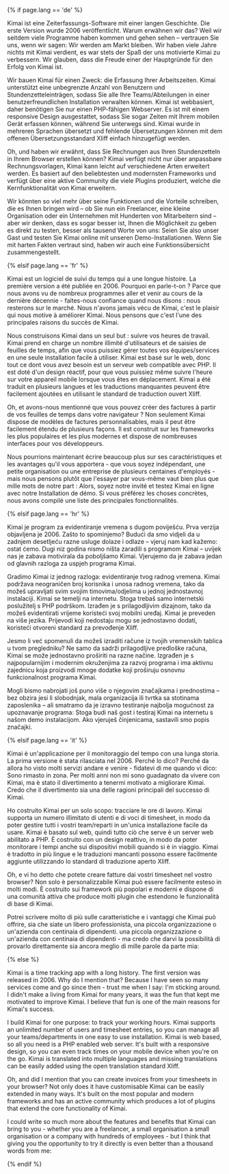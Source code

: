 {% if page.lang == 'de' %}

Kimai ist eine Zeiterfassungs-Software mit einer langen Geschichte. Die erste Version wurde 2006 veröffentlicht.
Warum erwähnen wir das? Weil wir seitdem viele Programme haben kommen und gehen sehen – vertrauen Sie uns, wenn wir sagen:
Wir werden am Markt bleiben. Wir haben viele Jahre nichts mit Kimai verdient, es war stets der Spaß der uns motivierte Kimai zu verbessern.
Wir glauben, dass die Freude einer der Hauptgründe für den Erfolg von Kimai ist.

Wir bauen Kimai für einen Zweck: die Erfassung Ihrer Arbeitszeiten. Kimai unterstützt eine unbegrenzte Anzahl von Benutzern und Stundenzetteleinträgen,
sodass Sie alle Ihre Teams/Abteilungen in einer benutzerfreundlichen Installation verwalten können.
Kimai ist webbasiert, daher benötigen Sie nur einen PHP-fähigen Webserver. Es ist mit einem responsive Design ausgestattet,
sodass Sie sogar Zeiten mit Ihrem mobilen Gerät erfassen können, während Sie unterwegs sind.
Kimai wurde in mehreren Sprachen übersetzt und fehlende Übersetzungen können mit dem offenen Übersetzungsstandard Xliff einfach hinzugefügt werden.

Oh, und haben wir erwähnt, dass Sie Rechnungen aus Ihren Stundenzetteln in Ihrem Browser erstellen können?
Kimai verfügt nicht nur über anpassbare Rechnungsvorlagen, Kimai kann leicht auf verschiedene Arten erweitert werden.
Es basiert auf den beliebtesten und modernsten Frameworks und verfügt über eine aktive Community die viele Plugins produziert, welche
die Kernfunktionalität von Kimai erweitern.

Wir könnten so viel mehr über seine Funktionen und die Vorteile schreiben, die es Ihnen bringen wird – ob Sie nun ein Freelancer,
eine kleine Organisation oder ein Unternehmen mit Hunderten von Mitarbeitern sind – aber wir denken, dass es sogar besser ist,
Ihnen die Möglichkeit zu geben es direkt zu testen, besser als tausend Worte von uns:
Seien Sie also unser Gast und testen Sie Kimai online mit unseren Demo-Installationen.
Wenn Sie mit harten Fakten vertraut sind, haben wir auch eine Funktionsübersicht zusammengestellt.

{% elsif page.lang == 'fr' %}

Kimai est un logiciel de suivi du temps qui a une longue histoire. La première version a été publiée en 2006.
Pourquoi en parle-t-on ? Parce que nous avons vu de nombreux programmes aller et venir au cours de la dernière décennie - faites-nous confiance quand nous disons :
nous resterons sur le marché. Nous n'avons jamais vécu de Kimai, c'est le plaisir qui nous motive à améliorer Kimai.
Nous pensons que c'est l'une des principales raisons du succès de Kimai.

Nous construisons Kimai dans un seul but : suivre vos heures de travail. Kimai prend en charge un nombre illimité d'utilisateurs et de saisies de feuilles de temps,
afin que vous puissiez gérer toutes vos équipes/services en une seule installation facile à utiliser.
Kimai est basé sur le web, donc tout ce dont vous avez besoin est un serveur web compatible avec PHP. Il est doté d'un design réactif,
pour que vous puissiez même suivre l'heure sur votre appareil mobile lorsque vous êtes en déplacement.
Kimai a été traduit en plusieurs langues et les traductions manquantes peuvent être facilement ajoutées en utilisant le standard de traduction ouvert Xliff.

Oh, et avons-nous mentionné que vous pouvez créer des factures à partir de vos feuilles de temps dans votre navigateur ?
Non seulement Kimai dispose de modèles de factures personnalisables, mais il peut être facilement étendu de plusieurs façons.
Il est construit sur les frameworks les plus populaires et les plus modernes et dispose de nombreuses interfaces pour vos développeurs.

Nous pourrions maintenant écrire beaucoup plus sur ses caractéristiques et les avantages qu'il vous apportera - que vous soyez indépendant,
une petite organisation ou une entreprise de plusieurs centaines d'employés - mais nous pensons plutôt que l'essayer par vous-même vaut bien plus que  mille mots de notre part :
Alors, soyez notre invité et testez Kimai en ligne avec notre Installation de démo.
Si vous préférez les choses concrètes, nous avons compilé une liste des principales fonctionnalités.

{% elsif page.lang == 'hr' %}

Kimai je program za evidentiranje vremena s dugom poviješću. Prva verzija objavljena je 2006. Zašto to spominjemo?
Budući da smo vidjeli da u zadnjem desetljeću razne usluge dolaze i odlaze – vjeruj nam kad kažemo: ostat ćemo.
Dugi niz godina nismo ništa zaradili s programom Kimai – uvijek nas je zabava motivirala da poboljšamo Kimai.
Vjerujemo da je zabava jedan od glavnih razloga za uspjeh programa Kimai.

Gradimo Kimai iz jednog razloga: evidentiranje tvog radnog vremena. Kimai podržava neograničen broj korisnika i unosa radnog vremena,
tako da možeš upravljati svim svojim timovima/odjelima u jednoj jednostavnoj instalaciji.
Kimai se temelji na internetu. Stoga trebaš samo internetski poslužitelj s PHP podrškom.
Izrađen je s prilagodljivim dizajnom, tako da možeš evidentirati vrijeme koristeći svoj mobilni uređaj.
Kimai je preveden na više jezika. Prijevodi koji nedostaju mogu se jednostavno dodati, koristeći otvoreni standard za prevođenje Xliff.

Jesmo li već spomenuli da možeš izraditi račune iz tvojih vremenskih tablica u tvom pregledniku? Ne samo da sadrži prilagodljive
predloške računa, Kimai se može jednostavno proširiti na razne načine. Izgrađen je s najpopularnijim i modernim okruženjima za razvoj programa i ima aktivnu zajednicu
koja proizvodi mnoge dodatke koji proširuju osnovnu funkcionalnost programa Kimai.

Mogli bismo nabrojati još puno više o njegovim značajkama i prednostima – bez obzira jesi li slobodnjak,
mala organizacija ili tvrtka sa stotinama zaposlenika – ali smatramo da je izravno testiranje najbolja mogućnost za upoznavanje programa:
Stoga budi naš gost i testiraj Kimai na internetu s našom demo instalacijom. Ako vjeruješ činjenicama, sastavili smo popis značajki.

{% elsif page.lang == 'it' %}

Kimai è un'applicazione per il monitoraggio del tempo con una lunga storia. La prima versione è stata rilasciata nel 2006. Perché lo dico?
Perché da allora ho visto molti servizi andare e venire - fidatevi di me quando vi dico: Sono rimasto in zona.
Per molti anni non mi sono guadagnato da vivere con Kimai, ma è stato il divertimento a tenermi motivato a migliorare Kimai.
Credo che il divertimento sia una delle ragioni principali del successo di Kimai.

Ho costruito Kimai per un solo scopo: tracciare le ore di lavoro. Kimai supporta un numero illimitato di utenti e di voci di timesheet,
in modo da poter gestire tutti i vostri team/reparti in un'unica installazione facile da usare.
Kimai è basato sul web, quindi tutto ciò che serve è un server web abilitato a PHP.
È costruito con un design reattivo, in modo da poter monitorare i tempi anche sui dispositivi mobili quando si è in viaggio.
Kimai è tradotto in più lingue e le traduzioni mancanti possono essere facilmente aggiunte utilizzando lo standard di traduzione aperto Xliff.

Oh, e vi ho detto che potete creare fatture dai vostri timesheet nel vostro browser? Non solo è personalizzabile
Kimai può essere facilmente esteso in molti modi. È costruito sui framework più popolari e moderni e dispone di una comunità attiva
che produce molti plugin che estendono le funzionalità di base di Kimai.

Potrei scrivere molto di più sulle caratteristiche e i vantaggi che Kimai può offrire, sia che siate un libero professionista, una piccola organizzazione o un'azienda con centinaia di dipendenti.
una piccola organizzazione o un'azienda con centinaia di dipendenti - ma credo che darvi la possibilità di provarlo direttamente sia ancora meglio di mille parole da parte mia:

{% else %}

Kimai is a time tracking app with a long history. The first version was released in 2006. Why do I mention that?
Because I have seen so many services come and go since then - trust me when I say: I'm sticking around.
I didn't make a living from Kimai for many years, it was the fun that kept me motivated to improve Kimai.
I believe that fun is one of the main reasons for Kimai's success.

I build Kimai for one purpose: to track your working hours. Kimai supports an unlimited number of users and timesheet entries,
so you can manage all your teams/departments in one easy to use installation.
Kimai is web based, so all you need is a PHP enabled web server.
It's built with a responsive design, so you can even track times on your mobile device when you're on the go.
Kimai is translated into multiple languages and missing translations can be easily added using the open translation standard Xliff.

Oh, and did I mention that you can create invoices from your timesheets in your browser? Not only does it have customisable
Kimai can be easily extended in many ways. It's built on the most popular and modern frameworks and has an active community
which produces a lot of plugins that extend the core functionality of Kimai.

I could write so much more about the features and benefits that Kimai can bring to you - whether you are a freelancer, a small organisation
a small organisation or a company with hundreds of employees - but I think that giving you the opportunity to try it directly is even better than a thousand words from me:

{% endif %}

